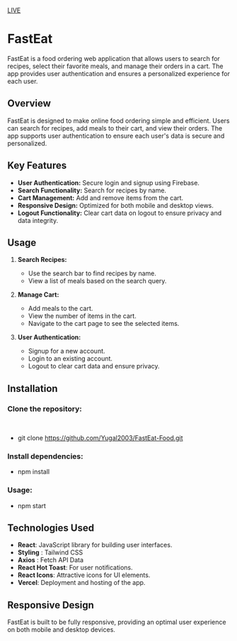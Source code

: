 [LIVE]()
# FastEat

FastEat is a food ordering web application that allows users to search for recipes, select their favorite meals, and manage their orders in a cart. The app provides user authentication and ensures a personalized experience for each user.

## Overview

FastEat is designed to make online food ordering simple and efficient. Users can search for recipes, add meals to their cart, and view their orders. The app supports user authentication to ensure each user's data is secure and personalized.

## Key Features

- **User Authentication:** Secure login and signup using Firebase.
- **Search Functionality:** Search for recipes by name.
- **Cart Management:** Add and remove items from the cart.
- **Responsive Design:** Optimized for both mobile and desktop views.
- **Logout Functionality:** Clear cart data on logout to ensure privacy and data integrity.

## Usage

1. **Search Recipes:**
   - Use the search bar to find recipes by name.
   - View a list of meals based on the search query.

2. **Manage Cart:**
   - Add meals to the cart.
   - View the number of items in the cart.
   - Navigate to the cart page to see the selected items.

3. **User Authentication:**
   - Signup for a new account.
   - Login to an existing account.
   - Logout to clear cart data and ensure privacy.

## Installation

<h3>Clone the repository:</h3><br>
  
- git clone https://github.com/Yugal2003/FastEat-Food.git

<h3>Install dependencies:</h3>

- npm install

<h3>Usage:</h3>

- npm start


## Technologies Used

- **React**: JavaScript library for building user interfaces.
- **Styling** : Tailwind CSS
- **Axios** : Fetch API Data
- **React Hot Toast**: For user notifications.
- **React Icons**: Attractive icons for UI elements.
- **Vercel**: Deployment and hosting of the app.


## Responsive Design
  FastEat is built to be fully responsive, providing an optimal user experience on both mobile and desktop devices.

